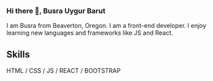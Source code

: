 ### Hi there 👋, Busra Uygur Barut

I am Busra from Beaverton, Oregon. I am a front-end developer. I enjoy learning new languages and frameworks like JS and React.

## Skills
HTML / CSS / JS / REACT / BOOTSTRAP 
